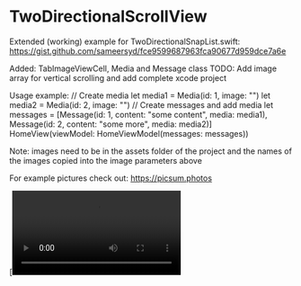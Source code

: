 # TwoDirectionalScrollView

Extended (working) example for TwoDirectionalSnapList.swift: 
https://gist.github.com/sameersyd/fce9599687963fca90677d959dce7a6e

Added: TabImageViewCell, Media and Message class
TODO: Add image array for vertical scrolling and add complete xcode project

  Usage example:
  // Create media
  let media1 = Media(id: 1, image: "<your image name here>")
  let media2 = Media(id: 2, image: "<your image name here>")
  // Create messages and add media
  let messages = [Message(id: 1, content: "some content", media: media1), Message(id: 2, content: "some more", media: media2)]
  HomeView(viewModel: HomeViewModel(messages: messages))
    
  Note: images need to be in the assets folder of the project and the names of the images copied into the image parameters above <your image name here>

  For example pictures check out: https://picsum.photos
  
  [![Screen recording](https://github.com/marcjjbuchser/TwoDirectionalScrollView/blob/main/Simulator%20Screen%20Recording%20-%20iPhone%2014.mp4)

  
  
